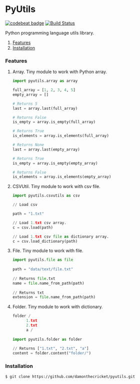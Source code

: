 # PyUtils
[![codebeat badge](https://codebeat.co/badges/79769141-a8fd-40a0-8763-40c5d82c71d6)](https://codebeat.co/projects/github-com-damonthecricket-py-utils-master) [![Build Status](https://travis-ci.org/damonthecricket/py-utils.svg?branch=master)](https://travis-ci.org/damonthecricket/py-utils)

Python programming language utils library.


1. [Features](#features)
2. [Installation](#installation)



### Features
1. Array. Tiny module to work with Python array.
   ```python
   import pyutils.array as array
   
   full_array = [1, 2, 3, 4, 5]
   empty_array = []
   
   # Returns 5
   last = array.last(full_array)
   
   # Returns False
   is_empty = array.is_empty(full_array)
   
   # Returns True
   is_elements = array.is_elements(full_array)
   
   # Returns None
   last = array.last(empty_array)
   
   # Returns True
   is_empty = array.is_empty(empty_array)
   
   # Returns False
   is_elements = array.is_elements(empty_array)
   ```
2. CSVUtil. Tiny module to work with csv file.
   ```python
   import pyutils.csvutils as csv
   
   // Load csv
   
   path = "1.txt"
   
   // Load 1.txt csv array.
   c = csv.load(path)
   
   // Load 1.txt csv file as dictionary array.
   c = csv.load_dictionary(path)
   ```

3. File. Tiny module to work with file.

   ```python
   import pyutils.file as file
  
   path = "data/text/file.txt"
  
   // Returns file.txt
   name = file.name_from_path(path)
  
   // Returns txt
   extension = file.name_from_path(path)
   ```

4. Folder. Tiny module to work with dictionary.
   ```python
   folder /
         1.txt
         2.txt
         a /
  
   import pyutils.folder as folder
  
   // Returns ["1.txt", "2.txt", "a"]
   content = folder.content("folder/")
   ```
 
 

 ### Installation
  ```
  $ git clone https://github.com/damonthecricket/pyutils.git
  ```
  

